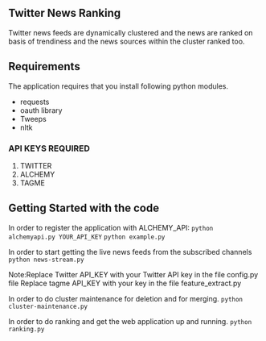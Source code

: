 ## Twitter News Ranking 

Twitter news feeds are dynamically clustered and the news are ranked on basis of trendiness and the news sources within the cluster ranked too.

## Requirements

The application requires that you install following python modules.
* requests
* oauth library
* Tweeps
* nltk


### API KEYS REQUIRED

1. TWITTER 
2. ALCHEMY
3. TAGME



## Getting Started with the code

In order to register the application with ALCHEMY_API:
	`python alchemyapi.py YOUR_API_KEY`
	`python example.py`

In order to start getting the live news feeds from the subscribed channels
	`python news-stream.py ` 

Note:Replace Twitter API_KEY with your Twitter API key in the file config.py file
	Replace tagme API_KEY with your key in the file feature_extract.py
	

In order to do cluster maintenance for deletion and for merging.
	`python cluster-maintenance.py`


In order to do ranking and get the web application up and running.
	`python ranking.py`
	